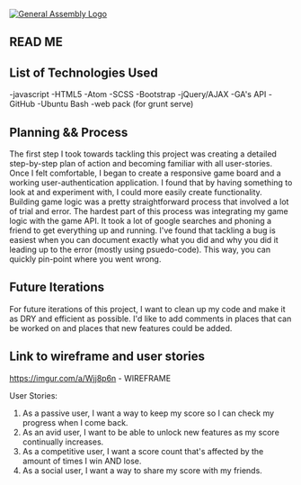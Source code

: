 [![General Assembly Logo](https://camo.githubusercontent.com/1a91b05b8f4d44b5bbfb83abac2b0996d8e26c92/687474703a2f2f692e696d6775722e636f6d2f6b6538555354712e706e67)](https://generalassemb.ly/education/web-development-immersive)

## READ ME


## List of Technologies Used

-javascript
-HTML5
-Atom
-SCSS
-Bootstrap
-jQuery/AJAX
-GA's API
-GitHub
-Ubuntu Bash
-web pack (for grunt serve)

## Planning && Process

The first step I took towards tackling this project was creating a detailed step-by-step plan of action and becoming familiar with all user-stories.  Once I felt comfortable, I began to create a responsive game board and a working user-authentication application.  I found that by having something to look at and experiment with, I could more easily create functionality. Building game logic was a pretty straightforward process that involved a lot of trial and error.  The hardest part of this process was integrating my game logic with the game API.  It took a lot of google searches and phoning a friend to get everything up and running.  I've found that tackling a bug is easiest when you can document exactly what you did and why you did it leading up to the error (mostly using psuedo-code).  This way, you can quickly pin-point where you went wrong.

## Future Iterations

For future iterations of this project, I want to clean up my code and make it as DRY and efficient as possible. I'd like to add comments in places that can be worked on and places that new features could be added.

## Link to wireframe and user stories

https://imgur.com/a/Wjj8p6n - WIREFRAME

User Stories:
1. As a passive user, I want a way to keep my score so I can check my progress when I come back.
2. As an avid user, I want to be able to unlock new features as my score continually increases.
3. As a competitive user, I want a score count that's affected by the amount of times I win AND lose.
4. As a social user, I want a way to share my score with my friends.

